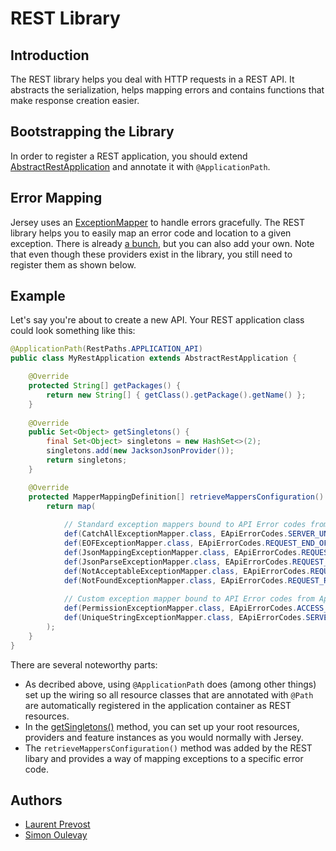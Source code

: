 # REST Library

## Introduction

The REST library helps you deal with HTTP requests in a REST API. It abstracts the serialization, helps mapping
errors and contains functions that make response creation easier.


## Bootstrapping the Library

In order to register a REST application, you should extend [AbstractRestApplication][AbstractRestApplication] and 
annotate it with `@ApplicationPath`.


## Error Mapping

Jersey uses an [ExceptionMapper][ExceptionMapper] to handle errors gracefully. The REST library helps you to easily
map an error code and location to a given exception. There is already [a bunch][providers], but you can also add your
own. Note that even though these providers exist in the library, you still need to register them as shown below.


## Example

Let's say you're about to create a new API. Your REST application class could look something like this:

```java
@ApplicationPath(RestPaths.APPLICATION_API)
public class MyRestApplication extends AbstractRestApplication {

	@Override
	protected String[] getPackages() {
		return new String[] { getClass().getPackage().getName() };
	}
	
	@Override
	public Set<Object> getSingletons() {
		final Set<Object> singletons = new HashSet<>(2);
		singletons.add(new JacksonJsonProvider());
		return singletons;
	}

	@Override
	protected MapperMappingDefinition[] retrieveMappersConfiguration() {
		return map(
		
			// Standard exception mappers bound to API Error codes from App
			def(CatchAllExceptionMapper.class, EApiErrorCodes.SERVER_UNEXPECTED),
			def(EOFExceptionMapper.class, EApiErrorCodes.REQUEST_END_OF_INPUT),
			def(JsonMappingExceptionMapper.class, EApiErrorCodes.REQUEST_BAD_JSON_VALUE_TYPE),
			def(JsonParseExceptionMapper.class, EApiErrorCodes.REQUEST_INVALID_JSON),
			def(NotAcceptableExceptionMapper.class, EApiErrorCodes.REQUEST_UNACCEPTABLE_MEDIA_TYPE),
			def(NotFoundExceptionMapper.class, EApiErrorCodes.REQUEST_RESOURCE_NOT_FOUND),
			
			// Custom exception mapper bound to API Error codes from App
			def(PermissionExceptionMapper.class, EApiErrorCodes.ACCESS_REQUIRED_PERMISSION_MISSING),
			def(UniqueStringExceptionMapper.class, EApiErrorCodes.SERVER_KEY_GENERATION_FAILED)
		);
	}
}
```

There are several noteworthy parts:

  - As decribed above, using `@ApplicationPath` does (among other things) set up the wiring so all resource classes
    that are annotated with `@Path` are automatically registered in the application container as REST resources.
  - In the [getSingletons()][getSingletons] method, you can set up your root resources, providers and feature instances
    as you would normally with Jersey.
  - The `retrieveMappersConfiguration()` method was added by the REST libary and provides a way of mapping exceptions to
    a specific error code.


## Authors

  - [Laurent Prevost][lprevost]
  - [Simon Oulevay][soulevay]
 

[AbstractRestApplication]: src/main/java/com/forbesdigital/jee/rest/AbstractRestApplication.java
[ExceptionMapper]: https://jersey.java.net/apidocs/2.11/jersey/javax/ws/rs/ext/ExceptionMapper.html
[getSingletons]: https://jersey.java.net/apidocs/2.11/jersey/javax/ws/rs/core/Application.html#getSingletons()
[providers]: src/main/java/com/forbesdigital/jee/rest/providers
[lprevost]: /users/lprevost
[soulevay]: /users/soulevay
